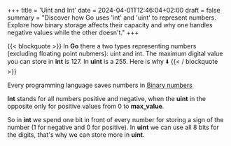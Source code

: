 +++
title = 'Uint and Int'
date = 2024-04-01T12:46:04+02:00
draft = false
summary = "Discover how Go uses 'int' and 'uint' to represent numbers. Explore how binary storage affects their capacity and why one handles negative values while the other doesn't."
+++

{{< blockquote >}}
In **Go** there a two types representing numbers (excluding floating point nubmers): uint and int. The maximum digital value you can store in **int** is 127.  In **uint**  is a 255.  Here is why ⬇️
{{< / blockquote >}}

Every programming language saves numbers in [Binary numbers](/posts/binary-numbers)

**Int** stands for all numbers positive and negative, when the **uint** in the opposite only for positive values from 0 to **max_value**.

So in **int** we spend one bit in front of every number for storing a sign of the number (1 for negative and 0 for positive). In **uint** we can use all 8 bits for the digits, that's why we can store more in **uint**.
